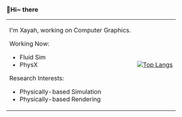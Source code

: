 ### 👋Hi~ there

<table border="0">
<tr>
<td>

I'm Xayah, working on Computer Graphics.

Working Now:

- Fluid Sim
- PhysX

Research Interests:

- Physically-based Simulation
- Physically-based Rendering

</td>
<td>
  
[![Top Langs](https://github-readme-stats.vercel.app/api/top-langs/?username=Xayahp)]()

</td>
</tr>
</table>
